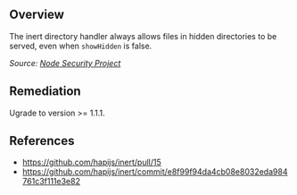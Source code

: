 ## Overview

The inert directory handler always allows files in hidden directories to be served, even when `showHidden` is false.

_Source: [Node Security Project](https://nodesecurity.io/advisories/14)_

## Remediation

Ugrade to version >= 1.1.1.

## References

- https://github.com/hapijs/inert/pull/15
- https://github.com/hapijs/inert/commit/e8f99f94da4cb08e8032eda984761c3f111e3e82
